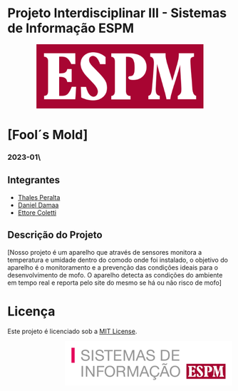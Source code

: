 # Projeto Interdisciplinar III - Sistemas de Informação ESPM

<p align="center">
    <a href="https://www.espm.br/cursos-de-graduacao/sistemas-de-informacao/"><img src="https://raw.githubusercontent.com/tech-espm/misc-template/main/logo.png" alt="Sistemas de Informação ESPM" style="width: 375px;"/></a>
</p>

# [Fool´s Mold] 

### 2023-01\

## Integrantes
- [Thales Peralta](https://github.com/tata28t)
- [Daniel Damaa  ](https://github.com/dansanju)
- [Ettore Coletti](https://github.com/EttoreENC)

## Descrição do Projeto

[Nosso projeto é um aparelho que através de sensores monitora a temperatura e umidade dentro do comodo onde foi instalado, o objetivo do aparelho é o monitoramento e a prevenção das condições ideais para o desenvolvimento de mofo. O aparelho detecta as condições do ambiente em tempo real e reporta pelo site do mesmo se há ou não risco de mofo]

# Licença

Este projeto é licenciado sob a [MIT License](https://github.com/tech-espm/misc-template/blob/main/LICENSE).

<p align="right">
    <a href="https://www.espm.br/cursos-de-graduacao/sistemas-de-informacao/"><img src="https://raw.githubusercontent.com/tech-espm/misc-template/main/logo-si-512.png" alt="Sistemas de Informação ESPM" style="width: 375px;"/></a>
</p>
